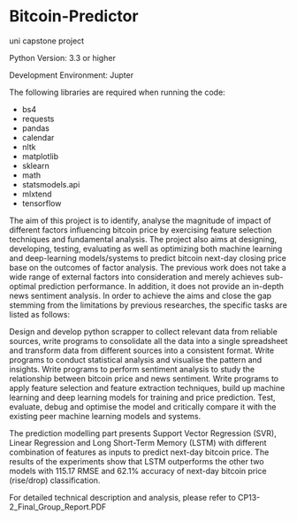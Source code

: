# Bitcoin-Predictor

uni capstone project

Python Version: 3.3 or higher

Development Environment: Jupter

The following libraries are required when running the code:

- bs4
- requests
- pandas
- calendar
- nltk
- matplotlib
- sklearn
- math
- statsmodels.api
- mlxtend
- tensorflow

The aim of this project is to identify, analyse the magnitude of impact of different factors influencing bitcoin price by exercising feature selection techniques and fundamental analysis. The project also aims at designing, developing, testing, evaluating as well as optimizing both machine learning and deep-learning models/systems to predict bitcoin next-day closing price base on the outcomes of factor analysis. The previous work does not take a wide range of external factors into consideration and merely achieves sub-optimal prediction performance. In addition, it does not provide an in-depth news sentiment analysis. In order to achieve the aims and close the gap stemming from the limitations by previous researches, the specific tasks are listed as follows:

Design and develop python scrapper to collect relevant data from reliable sources, write programs to consolidate all the data into a single spreadsheet and transform data from different sources into a consistent format. Write programs to conduct statistical analysis and visualise the pattern and insights. Write programs to perform sentiment analysis to study the relationship between bitcoin price and news sentiment. Write programs to apply feature selection and feature extraction techniques, build up machine learning and deep learning models for training and price prediction. Test, evaluate, debug and optimise the model and critically compare it with the existing peer machine learning models and systems.

The prediction modelling part presents Support Vector Regression (SVR), Linear Regression and Long Short-Term Memory (LSTM) with different combination of features as inputs to predict next-day bitcoin price. The results of the experiments show that LSTM outperforms the other two models with 115.17 RMSE and 62.1% accuracy of next-day bitcoin price (rise/drop) classification.

For detailed technical description and analysis, please refer to CP13-2_Final_Group_Report.PDF
